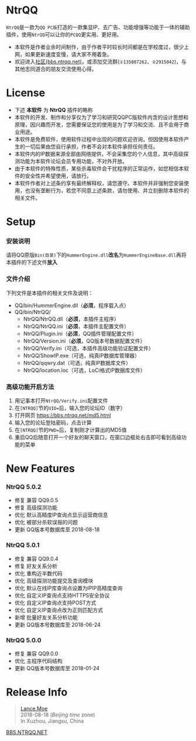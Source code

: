 
# NtrQQ

`NtrQQ`是一款为`QQ PC版`打造的一款集显IP、去广告、功能增强等功能于一体的辅助插件，使用`NtrQQ`可以让你的`PCQQ`更实用、更好用。
- 本软件是作者业余时间制作，由于作者平时较长时间都是在学校度过，很少上网，如果更新速度变慢，请大家不用着急。
- 欢迎进入[社区(bbs.ntrqq.net)](https://bbs.ntrqq.net/)，或添加交流群(`①135807262`、`②2915042`)，与其他志同道合的朋友交流使用心得。

# License

- 下述 **本软件** 为 **NtrQQ** 插件的略称
- 本软件的开发、制作和分享仅为了学习和研究QQPC版软件内含的设计思想和原理，因兴趣而开发，您需要保证您的使用是为了学习和交流、且不会用于商业用途。
- 本软件是免费软件，使用软件过程中出现的问题欢迎咨询，但因使用本软件产生的一切后果由您自行承担，作者不会对本软件承担任何责任。
- 本软件内的IP数据来源全部由网络提供，不会采集您的个人信息，其中高级探测功能为本软件论坛会员专用功能，不对外开放。
- 由于本软件的特殊性质，某些杀毒软件会干扰程序的正常运作，如您相信本软件的安全性并希望使用，请放行。
- 本软件作者对上述条约享有最终解释权，请您遵守。本软件并非强制您安装使用，也没有垄断行为，若您不同意上述条款，请勿使用、并立刻删除本软件的相关文件。

# Setup

### 安装说明
请将QQ原版`Bin(目录)`下的`HummerEngine.dll`**改名**为`HummerEngineBase.dll`再将本插件的下述文件**放入**

### 文件介绍
下列文件是本插件的相关文件及说明：
- QQ/bin/HummerEngine.dll（**必须**，程序载入点）
- QQ/bin/NtrQQ/
    - NtrQQ/NtrQQ.dll（**必须**，本插件主程序）
    - NtrQQ/NtrQQ.ini（**必须**，本插件主配置文件）
    - NtrQQ/Plugin.ini（**必须**，QQ插件管理配置文件）
    - NtrQQ/Version.ini（**必须**，QQ版本号数据配置文件）
    - NtrQQ/Verify.ini（可选，本插件高级功能验证配置文件）
    - NtrQQ/ShowIP.exe（可选，纯真IP数据库管理器）
    - NtrQQ/qqwry.dat（可选，纯真IP数据库文件）
    - NtrQQ/location.loc（可选，LoCi格式IP数据库文件）

### 高级功能开启方法
1. 用记事本打开`NtrQQ/Verify.ini`配置文件
2. 在`[NTRQQ]`节的`UID=`后，输入您的论坛ID（数字）
3. 打开网页 https://bbs.ntrqq.net/md5.html
4. 输入您的论坛登陆密码，点击计算
5. 在`[NTRQQ]`节的`PWD=`后，复制刚才计算出的MD5值
6. 重启QQ后随意打开一个好友的聊天窗口，在窗口边框处右击即可看到高级功能的菜单

# New Features

### NtrQQ 5.0.2
- 修复 兼容 QQ9.0.5
- 修复 高级探测功能
- 优化 默认高精度IP查询点显示运营商信息
- 优化 被部分杀软误报的问题
- 更新 QQ版本号数据库至 2018-08-18

### NtrQQ 5.0.1
- 修复 兼容 QQ9.0.4
- 修复 好友关系分析
- 优化 重构近半数代码
- 优化 高级探测功能提交及查询模块
- 优化 默认在线IP库查询点设置为IPIP高精度查询
- 优化 自定义IP查询点支持HTTPS安全协议
- 优化 自定义IP查询点支持POST方式
- 优化 自定义IP查询点改为正则匹配方式
- 新增 批量好友关系分析功能
- 更新 QQ版本号数据库至 2018-06-24

### NtrQQ 5.0.0
- 修复 兼容 QQ9.0.0
- 优化 主程序代码结构
- 更新 QQ版本号数据库至 2018-01-24

# Release Info

>[Lance.Moe](https://www.lance.moe/)  
>2018-08-18 (_Beijing time_ zone)  
>In Xuzhou, Jiangsu, China  
  
[BBS.NTRQQ.NET](https://bbs.ntrqq.net/)

